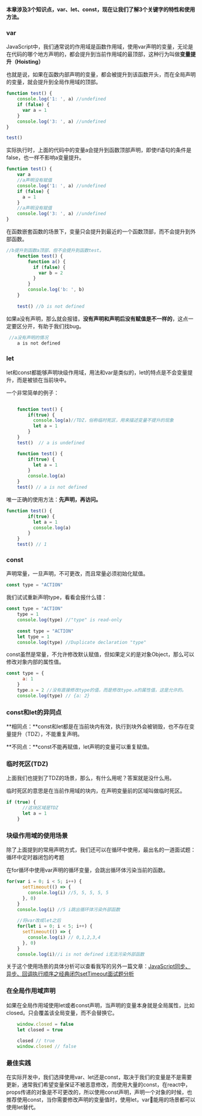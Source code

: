 **本章涉及3个知识点，var、let、const，现在让我们了解3个关键字的特性和使用方法。**

### var
JavaScript中，我们通常说的作用域是函数作用域，使用var声明的变量，无论是在代码的哪个地方声明的，都会提升到当前作用域的最顶部，这种行为叫做**变量提升（Hoisting）**

也就是说，如果在函数内部声明的变量，都会被提升到该函数开头，而在全局声明的变量，就会提升到全局作用域的顶部。

```javascript
function test() {
    console.log('1: ', a) //undefined
    if (false) {
      var a = 1
    }
    console.log('3: ', a) //undefined
}

test()
```

实际执行时，上面的代码中的变量a会提升到函数顶部声明，即使if语句的条件是false，也一样不影响a变量提升。

```javascript
function test() {
    var a
    //a声明没有赋值
    console.log('1: ', a) //undefined
    if (false) {
      a = 1
    }
    //a声明没有赋值
    console.log('3: ', a) //undefined
}
```

在函数嵌套函数的场景下，变量只会提升到最近的一个函数顶部，而不会提升到外部函数。

```javascript
//b提升到函数a顶部，但不会提升到函数test。
    function test() {
        function a() {
          if (false) {
            var b = 2
          }
        }
        console.log('b: ', b)
    }
    
    test() //b is not defined
```

如果a没有声明，那么就会报错，**没有声明和声明后没有赋值是不一样的**，这点一定要区分开，有助于我们找bug。

```javascript
 //a没有声明的情况
    a is not defined
```

### let
let和const都能够声明块级作用域，用法和var是类似的，let的特点是不会变量提升，而是被锁在当前块中。

一个非常简单的例子：
```javascript

    function test() {
        if(true) {
          console.log(a)//TDZ，俗称临时死区，用来描述变量不提升的现象
          let a = 1
        }
    }
    test()  // a is undefined

    function test() {
        if(true) {
          let a = 1
        }
        console.log(a)
    }    
    test() // a is not defined
```

唯一正确的使用方法：**先声明，再访问。**

```javascript
function test() {
        if(true) {
          let a = 1
          console.log(a)
        }
    }
    test() // 1
```

### const
声明常量，一旦声明，不可更改，而且常量必须初始化赋值。

```javascript
const type = "ACTION"
```

我们试试重新声明type，看看会报什么错：
    
```javascript
const type = "ACTION"
    type = 1
    console.log(type) //"type" is read-only
    
    const type = "ACTION"
    let type = 1
    console.log(type) //Duplicate declaration "type"
```
    
const虽然是常量，不允许修改默认赋值，但如果定义的是对象Object，那么可以修改对象内部的属性值。

```javascript
const type = {
      a: 1
    }
    type.a = 2 //没有直接修改type的值，而是修改type.a的属性值，这是允许的。
    console.log(type) // {a: 2}
```

### const和let的异同点

**相同点：**const和let都是在当前块内有效，执行到块外会被销毁，也不存在变量提升（TDZ），不能重复声明。

**不同点：**const不能再赋值，let声明的变量可以重复赋值。

### 临时死区(TDZ)
上面我们也提到了TDZ的场景，那么，有什么用呢？答案就是没什么用。

临时死区的意思是在当前作用域的块内，在声明变量前的区域叫做临时死区。
    
```javascript
if (true) {
      //这块区域是TDZ
      let a = 1
    }
```

### 块级作用域的使用场景
除了上面提到的常用声明方式，我们还可以在循环中使用，最出名的一道面试题：循环中定时器闭包的考题

在for循环中使用var声明的循环变量，会跳出循环体污染当前的函数。

```javascript
for(var i = 0; i < 5; i++) {
      setTimeout(() => {
        console.log(i) //5, 5, 5, 5, 5
      }, 0)
    }
    console.log(i) //5 i跳出循环体污染外部函数
    
    //将var改成let之后
    for(let i = 0; i < 5; i++) {
      setTimeout(() => {
        console.log(i) // 0,1,2,3,4
      }, 0)
    }
    console.log(i)//i is not defined i无法污染外部函数
```
    
关于这个使用场景的具体分析可以查看我写的另外一篇文章：[JavaScript同步、异步、回调执行顺序之经典闭包setTimeout面试题分析][1]

### 在全局作用域声明
如果在全局作用域使用let或者const声明，当声明的变量本身就是全局属性，比如closed。只会覆盖该全局变量，而不会替换它。

```javascript
    window.closed = false
    let closed = true
    
    closed // true
    window.closed // false
```
    
### 最佳实践
在实际开发中，我们选择使用var、let还是const，取决于我们的变量是不是需要更新，通常我们希望变量保证不被恶意修改，而使用大量的const，在react中，props传递的对象是不可更改的，所以使用const声明，声明一个对象的时候，也推荐使用const，当你需要修改声明的变量值时，使用let，var能用的场景都可以使用let替代。


  [1]: https://segmentfault.com/a/1190000008922457
  [2]: https://segmentfault.com/a/1190000010199272
